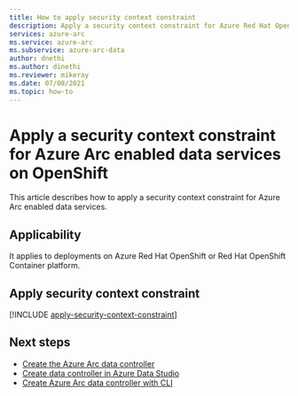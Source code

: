 ```yaml
---
title: How to apply security context constraint
description: Apply a security context constraint for Azure Red Hat OpenShift or Red Hat OpenShift Container Platform
services: azure-arc
ms.service: azure-arc
ms.subservice: azure-arc-data
author: dnethi
ms.author: dinethi
ms.reviewer: mikeray
ms.date: 07/08/2021
ms.topic: how-to
---
```


# Apply a security context constraint for Azure Arc enabled data services on OpenShift

This article describes how to apply a security context constraint for Azure Arc enabled data services. 

## Applicability

It applies to deployments on Azure Red Hat OpenShift or Red Hat OpenShift Container platform. 

## Apply security context constraint

[!INCLUDE [apply-security-context-constraint](includes/apply-security-context-constraint.md)]

## Next steps

- [Create the Azure Arc data controller](create-data-controller.md)
- [Create data controller in Azure Data Studio](create-data-controller-azure-data-studio.md)
- [Create Azure Arc data controller with CLI](create-data-controller-using-cli.md)

